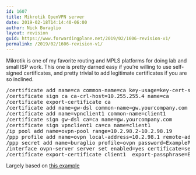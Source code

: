 ```yaml
---
id: 1607
title: Mikrotik OpenVPN server
date: 2019-02-18T14:14:40-06:00
author: Nick Buraglio
layout: revision
guid: https://www.forwardingplane.net/2019/02/1606-revision-v1/
permalink: /2019/02/1606-revision-v1/
---
```

Mikrotik is one of my favorite routing and MPLS platforms for doing lab and small ISP work. This one is pretty darned easy if you&#8217;re willing to use self-signed certificates, and pretty trivial to add legitimate certificates if you are so inclined. 

<pre class="wp-block-preformatted">/certificate add name=ca common-name=ca key-usage=key-cert-sign,crl-sign<br />/certificate sign ca ca-crl-host=10.255.255.4 name=ca<br />/certificate export-certificate ca<br />/certificate add name=gw-dsl common-name=gw.yourcompany.com<br />/certificate add name=vpnclient1 common-name=client1<br />/certificate sign gw-dsl ca=ca name=gw.yourcompany.com<br />/certificate sign vpnclient1 ca=ca name=client1 <br />/ip pool add name=ovpn-pool range=10.2.98.2-10.2.98.19<br />/ppp profile add name=ovpn local-address=10.2.98.1 remote-address=ovpn-pool<br />/ppp secret add name=buraglio profile=ovpn password=ExamplePasswordDude<br />/interface ovpn-server server set enabled=yes certificate=server auth=sha1 cipher=aes256 port=1194 netmask=24 require-client-certificate=yes mode=ip<br />/certificate export-certificate client1  export-passphrase=ExamplePasswordDude</pre>

Largely based on [this example](https://delphinus.qns.net/xwiki/bin/view/Blog/Mikrotik%20OpenVPN%20in%2090%20seconds)